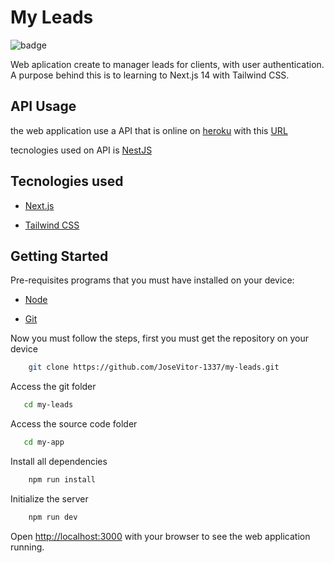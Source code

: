 # My Leads

![badge](https://img.shields.io/badge/status-completed-blue)

Web aplication create to manager leads for clients, with user authentication. A purpose behind this is to learning to Next.js 14 with Tailwind CSS.

## API Usage

the web application use a API that is online on [heroku](https://www.heroku.com/) with this [URL](https://desafiostudiomega-2d925d8d0b86.herokuapp.com/v1)

tecnologies used on API is [NestJS](https://nestjs.com/)

## Tecnologies used

- [Next.js](https://nextjs.org)

- [Tailwind CSS](https://tailwindcss.com/)

## Getting Started

Pre-requisites programs that you must have installed on your device:

- [Node](https://nodejs.org/pt)

- [Git](https://git-scm.com/downloads)

Now you must follow the steps, first you must get the repository on your device

```bash
    git clone https://github.com/JoseVitor-1337/my-leads.git
```

Access the git folder

```bash
   cd my-leads
```

Access the source code folder

```bash
   cd my-app
```

Install all dependencies

```bash
    npm run install
```

Initialize the server

```bash
    npm run dev
```

Open [http://localhost:3000](http://localhost:3000) with your browser to see the web application running.

